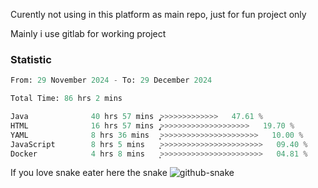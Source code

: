 Curently not using in this platform as main repo, just for fun project only

Mainly i use gitlab for working project

### Statistic
<!--START_SECTION:waka-->

```python
From: 29 November 2024 - To: 29 December 2024

Total Time: 86 hrs 2 mins

Java              40 hrs 57 mins  ̡͎͎͎͎͎͎͎͎͎͎͎>>>>>>>>>>>>>   47.61 %
HTML              16 hrs 57 mins  ̡͎͎͎͎>>>>>>>>>>>>>>>>>>>>   19.70 %
YAML              8 hrs 36 mins   ͎͎̦>>>>>>>>>>>>>>>>>>>>>>   10.00 %
JavaScript        8 hrs 5 mins    ͎͎>>>>>>>>>>>>>>>>>>>>>>>   09.40 %
Docker            4 hrs 8 mins    ͎͕>>>>>>>>>>>>>>>>>>>>>>>   04.81 %
```

<!--END_SECTION:waka-->

If you love snake eater here the snake 
<picture>
  <source media="(prefers-color-scheme: dark)" srcset="https://github.com/pradana4648/pradana4648/blob/c0566a83ca6ea5f2e46bab00e717c4c82b4b5c4c/github-contribution-grid-snake-dark.svg" />
  <source media="(prefers-color-scheme: light)" srcset="https://github.com/pradana4648/pradana4648/blob/c0566a83ca6ea5f2e46bab00e717c4c82b4b5c4c/github-contribution-grid-snake.svg" />
  <img alt="github-snake" src="https://github.com/pradana4648/pradana4648/blob/c0566a83ca6ea5f2e46bab00e717c4c82b4b5c4c/github-contribution-grid-snake.svg" />
</picture>
